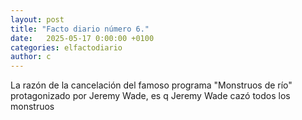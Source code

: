 ```yaml
---
layout: post
title: "Facto diario número 6."
date:   2025-05-17 0:00:00 +0100
categories: elfactodiario
author: c
---
```


La razón de la cancelación del famoso programa "Monstruos de río" protagonizado por Jeremy Wade, es q Jeremy Wade cazó todos los monstruos